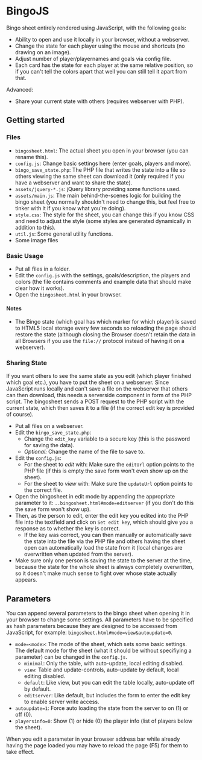 # BingoJS

Bingo sheet entirely rendered using JavaScript, with the following goals:

* Ability to open and use it locally in your browser, without a webserver.
* Change the state for each player using the mouse and shortcuts (no drawing on an image).
* Adjust number of player/playernames and goals via config file.
* Each card has the state for each player at the same relative position, so if you can't tell
  the colors apart that well you can still tell it apart from that.

Advanced:

* Share your current state with others (requires webserver with PHP).

## Getting started

### Files

* `bingosheet.html`: The actual sheet you open in your browser (you can rename this).
* `config.js`: Change basic settings here (enter goals, players and more).
* `bingo_save_state.php`: The PHP file that writes the state into a file so others viewing the
   same sheet can download it (only required if you have a webserver and want to share the state).
* `assets/jquery-*.js`: jQuery library providing some functions used.
* `assets/main.js`: The main behind-the-scenes logic for building the bingo sheet (you normally
   shouldn't need to change this, but feel free to tinker with it if you know what you're doing).
* `style.css`: The style for the sheet, you can change this if you know CSS and need to adjust the
   style (some styles are generated dynamically in addition to this).
* `util.js`: Some general utility functions.
* Some image files

### Basic Usage

* Put all files in a folder.
* Edit the `config.js` with the settings, goals/description, the players and colors (the file
  contains comments and example data that should make clear how it works).
* Open the `bingosheet.html` in your browser.

#### Notes

* The Bingo state (which goal has which marker for which player) is saved to HTML5 local storage
  every few seconds so reloading the page should restore the state (although closing the Browser
  doesn't retain the data in all Browsers if you use the `file://` protocol instead of having it
  on a webserver).

### Sharing State

If you want others to see the same state as you edit (which player finished which goal etc.), you
have to put the sheet on a webserver. Since JavaScript runs locally and can't save a file on the
webserver that others can then download, this needs a serverside component in form of the PHP
script. The bingosheet sends a POST request to the PHP script with the current state, which then
saves it to a file (if the correct edit key is provided of course).

* Put all files on a webserver.
* Edit the `bingo_save_state.php`:
  * Change the `edit_key` variable to a secure key (this is the password for saving the data).
  * *Optional:* Change the name of the file to save to.
* Edit the `config.js`:
  * For the sheet to *edit* with: Make sure the `editUrl` option points to the PHP file (if this
    is empty the save form won't even show up on the sheet).
  * For the sheet to *view* with: Make sure the `updateUrl` option points to the correct file.
* Open the bingosheet in edit mode by appending the appropriate parameter to it:
  `..bingosheet.html#mode=editserver` (if you don't do this the save form won't show up).
* Then, as the person to edit, enter the edit key you edited into the PHP file into the textfield
  and click on `Set edit key`, which should give you a response as to whether the key is correct.
  * If the key was correct, you can then manually or automatically save the state into the file
    via the PHP file and others having the sheet open can automatically load the state from it
    (local changes are overwritten when updated from the server).
* Make sure only one person is saving the state to the server at the time, because the state for
  the whole sheet is always completely overwritten, so it doesn't make much sense to fight over
  whose state actually appears.

## Parameters

You can append several parameters to the bingo sheet when opening it in your browser to change
some settings. All parameters have to be specified as hash parameters because they are designed to
be accessed from JavaScript, for example: `bingosheet.html#mode=view&autoupdate=0`.

* `mode=<mode>`: The mode of the sheet, which sets some basic settings. The default mode for the
  sheet (what it should be without specifiying a parameter) can be changed in the `config.js`.
  * `minimal`: Only the table, with auto-update, local editing disabled.
  * `view`: Table and update-controls, auto-update by default, local editing disabled.
  * `default`: Like view, but you can edit the table locally, auto-update off by default.
  * `editserver`: Like default, but includes the form to enter the edit key to enable server
    write access.
* `autoupdate=1`: Force auto loading the state from the server to on (1) or off (0).
* `playersinfo=0`: Show (1) or hide (0) the player info (list of players below the sheet).

When you edit a parameter in your browser address bar while already having the page loaded you may
have to reload the page (F5) for them to take effect.

